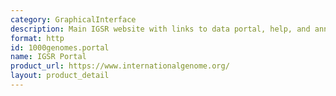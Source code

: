 ```yaml
---
category: GraphicalInterface
description: Main IGSR website with links to data portal, help, and announcements
format: http
id: 1000genomes.portal
name: IGSR Portal
product_url: https://www.internationalgenome.org/
layout: product_detail
---
```

